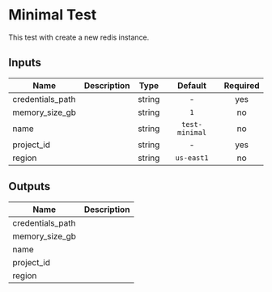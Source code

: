 # Minimal Test

This test with create a new redis instance.

[^]: (autogen_docs_start)


## Inputs

| Name | Description | Type | Default | Required |
|------|-------------|:----:|:-----:|:-----:|
| credentials_path |  | string | - | yes |
| memory_size_gb |  | string | `1` | no |
| name |  | string | `test-minimal` | no |
| project_id |  | string | - | yes |
| region |  | string | `us-east1` | no |

## Outputs

| Name | Description |
|------|-------------|
| credentials_path |  |
| memory_size_gb |  |
| name |  |
| project_id |  |
| region |  |

[^]: (autogen_docs_end)
